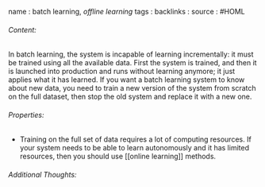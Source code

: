 name : batch learning, *offline learning*
tags : 
backlinks : 
source : #HOML 

###### Content:
In batch learning, the system is incapable of learning incrementally: it must be trained using all the available data. First the system is trained, and then it is launched into production and runs without learning anymore; it just applies what it has learned.
If you want a batch learning system to know about new data, you need to train a new version of the system from scratch on the full dataset, then stop the old system and replace it with a new one.

###### Properties:
- Training on the full set of data requires a lot of computing resources. If your system needs to be able to learn autonomously and it has limited resources, then you should use [[online learning]] methods.

###### Additional Thoughts:
